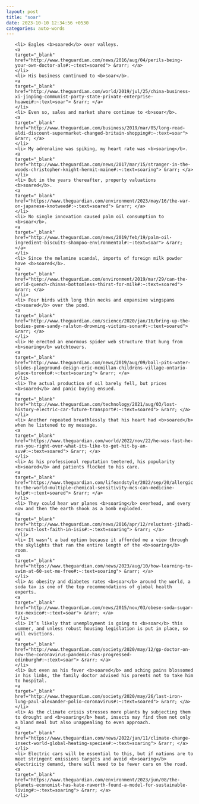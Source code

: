 ```yaml
---
layout: post
title: "soar"
date: 2023-10-10 12:34:56 +0530
categories: auto-words
---
```

<ol>

    <li> Eagles <b>soared</b> over valleys.
    <a 
    target="_blank" 
    href="http://www.theguardian.com/news/2016/aug/04/perils-being-your-own-doctor-als#:~:text=soared"> &rarr; </a>
    </li>
    <li> His business continued to <b>soar</b>.
    <a 
    target="_blank" 
    href="http://www.theguardian.com/world/2019/jul/25/china-business-xi-jinping-communist-party-state-private-enterprise-huawei#:~:text=soar"> &rarr; </a>
    </li>
    <li> Even so, sales and market share continue to <b>soar</b>.
    <a 
    target="_blank" 
    href="http://www.theguardian.com/business/2019/mar/05/long-read-aldi-discount-supermarket-changed-britain-shopping#:~:text=soar"> &rarr; </a>
    </li>
    <li> My adrenaline was spiking, my heart rate was <b>soaring</b>.
    <a 
    target="_blank" 
    href="http://www.theguardian.com/news/2017/mar/15/stranger-in-the-woods-christopher-knight-hermit-maine#:~:text=soaring"> &rarr; </a>
    </li>
    <li> But in the years thereafter, property valuations <b>soared</b>.
    <a 
    target="_blank" 
    href="https://www.theguardian.com/environment/2023/may/16/the-war-on-japanese-knotweed#:~:text=soared"> &rarr; </a>
    </li>
    <li> No single innovation caused palm oil consumption to <b>soar</b>.
    <a 
    target="_blank" 
    href="http://www.theguardian.com/news/2019/feb/19/palm-oil-ingredient-biscuits-shampoo-environmental#:~:text=soar"> &rarr; </a>
    </li>
    <li> Since the melamine scandal, imports of foreign milk powder have <b>soared</b>.
    <a 
    target="_blank" 
    href="http://www.theguardian.com/environment/2019/mar/29/can-the-world-quench-chinas-bottomless-thirst-for-milk#:~:text=soared"> &rarr; </a>
    </li>
    <li> Four birds with long thin necks and expansive wingspans <b>soared</b> over the pond.
    <a 
    target="_blank" 
    href="http://www.theguardian.com/science/2020/jan/16/bring-up-the-bodies-gene-sandy-ralston-drowning-victims-sonar#:~:text=soared"> &rarr; </a>
    </li>
    <li> He erected an enormous spider web structure that hung from <b>soaring</b> watchtowers.
    <a 
    target="_blank" 
    href="http://www.theguardian.com/news/2019/aug/09/ball-pits-water-slides-playground-design-eric-mcmillan-childrens-village-ontario-place-toronto#:~:text=soaring"> &rarr; </a>
    </li>
    <li> The actual production of oil barely fell, but prices <b>soared</b> and panic buying ensued.
    <a 
    target="_blank" 
    href="http://www.theguardian.com/technology/2021/aug/03/lost-history-electric-car-future-transport#:~:text=soared"> &rarr; </a>
    </li>
    <li> Another repeated breathlessly that his heart had <b>soared</b> when he listened to my message.
    <a 
    target="_blank" 
    href="https://www.theguardian.com/world/2022/nov/22/he-was-fast-he-ran-you-right-over-what-its-like-to-get-hit-by-an-suv#:~:text=soared"> &rarr; </a>
    </li>
    <li> As his professional reputation teetered, his popularity <b>soared</b> and patients flocked to his care.
    <a 
    target="_blank" 
    href="https://www.theguardian.com/lifeandstyle/2022/sep/20/allergic-to-the-world-multiple-chemical-sensitivity-mcs-can-medicine-help#:~:text=soared"> &rarr; </a>
    </li>
    <li> They could hear war planes <b>soaring</b> overhead, and every now and then the earth shook as a bomb exploded.
    <a 
    target="_blank" 
    href="http://www.theguardian.com/news/2016/apr/12/reluctant-jihadi-recruit-lost-faith-in-isis#:~:text=soaring"> &rarr; </a>
    </li>
    <li> It wasn’t a bad option because it afforded me a view through the skylights that ran the entire length of the <b>soaring</b> room.
    <a 
    target="_blank" 
    href="https://www.theguardian.com/news/2023/aug/10/how-learning-to-swim-at-60-set-me-free#:~:text=soaring"> &rarr; </a>
    </li>
    <li> As obesity and diabetes rates <b>soar</b> around the world, a soda tax is one of the top recommendations of global health experts.
    <a 
    target="_blank" 
    href="http://www.theguardian.com/news/2015/nov/03/obese-soda-sugar-tax-mexico#:~:text=soar"> &rarr; </a>
    </li>
    <li> It’s likely that unemployment is going to <b>soar</b> this summer, and unless robust housing legislation is put in place, so will evictions.
    <a 
    target="_blank" 
    href="http://www.theguardian.com/society/2020/may/12/gp-doctor-on-how-the-coronavirus-pandemic-has-progressed-edinburgh#:~:text=soar"> &rarr; </a>
    </li>
    <li> But even as his fever <b>soared</b> and aching pains blossomed in his limbs, the family doctor advised his parents not to take him to hospital.
    <a 
    target="_blank" 
    href="http://www.theguardian.com/society/2020/may/26/last-iron-lung-paul-alexander-polio-coronavirus#:~:text=soared"> &rarr; </a>
    </li>
    <li> As the climate crisis stresses more plants by subjecting them to drought and <b>soaring</b> heat, insects may find them not only a bland meal but also unappealing to even approach.
    <a 
    target="_blank" 
    href="https://www.theguardian.com/news/2022/jan/11/climate-change-insect-world-global-heating-species#:~:text=soaring"> &rarr; </a>
    </li>
    <li> Electric cars will be essential to this, but if nations are to meet stringent emissions targets and avoid <b>soaring</b> electricity demand, there will need to be fewer cars on the road.
    <a 
    target="_blank" 
    href="https://www.theguardian.com/environment/2023/jun/08/the-planets-economist-has-kate-raworth-found-a-model-for-sustainable-living#:~:text=soaring"> &rarr; </a>
    </li>